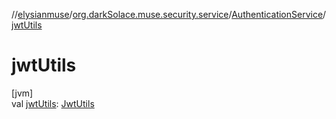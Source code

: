 //[elysianmuse](../../../index.md)/[org.darkSolace.muse.security.service](../index.md)/[AuthenticationService](index.md)/[jwtUtils](jwt-utils.md)

# jwtUtils

[jvm]\
val [jwtUtils](jwt-utils.md): [JwtUtils](../-jwt-utils/index.md)
